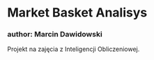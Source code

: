 # Market Basket Analisys

### author: Marcin Dawidowski

Projekt na zajęcia z Inteligencji Obliczeniowej.
